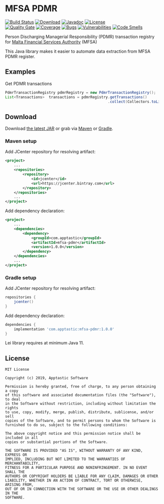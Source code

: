 MFSA PDMR
=============================

[![Build Status](https://travis-ci.org/w3stling/mfsa-pdmr.svg?branch=master)](https://travis-ci.org/w3stling/mfsa-pdmr)
[![Download](https://api.bintray.com/packages/apptastic/maven-repo/mfsa-pdmr/images/download.svg)](https://bintray.com/apptastic/maven-repo/mfsa-pdmr/_latestVersion)
[![Javadoc](https://img.shields.io/badge/javadoc-1.0.3-blue.svg)](https://w3stling.github.io/mfsa-pdmr/javadoc/1.0.3)
[![License](http://img.shields.io/:license-MIT-blue.svg?style=flat-round)](http://apptastic-software.mit-license.org)   
[![Quality Gate](https://sonarcloud.io/api/project_badges/measure?project=com.apptastic%3Amfsa-pdmr&metric=alert_status)](https://sonarcloud.io/dashboard?id=com.apptastic%3Amfsa-pdmr)
[![Coverage](https://sonarcloud.io/api/project_badges/measure?project=com.apptastic%3Amfsa-pdmr&metric=coverage)](https://sonarcloud.io/component_measures?id=com.apptastic%3Amfsa-pdmr&metric=Coverage)
[![Bugs](https://sonarcloud.io/api/project_badges/measure?project=com.apptastic%3Amfsa-pdmr&metric=bugs)](https://sonarcloud.io/component_measures?id=com.apptastic%3Amfsa-pdmr&metric=bugs)
[![Vulnerabilities](https://sonarcloud.io/api/project_badges/measure?project=com.apptastic%3Amfsa-pdmr&metric=vulnerabilities)](https://sonarcloud.io/component_measures?id=com.apptastic%3Amfsa-pdmr&metric=vulnerabilities)
[![Code Smells](https://sonarcloud.io/api/project_badges/measure?project=com.apptastic%3Amfsa-pdmr&metric=code_smells)](https://sonarcloud.io/component_measures?id=com.apptastic%3Amfsa-pdmr&metric=code_smells)

Person Discharging Managerial Responsibility (PDMR) transaction registry for [Malta Financial Services Authority][1] (MFSA)

This Java library makes it easier to automate data extraction from MFSA PDMR register.

Examples
--------
Get PDMR transactions
```java
PdmrTransactionRegistry pdmrRegistry = new PdmrTransactionRegistry();
List<Transactions>  transactions = pdmrRegistry.getTransactions()
                                               .collect(Collectors.toList());
```


Download
--------

Download [the latest JAR][2] or grab via [Maven][3] or [Gradle][4].

### Maven setup
Add JCenter repository for resolving artifact:
```xml
<project>
    ...
    <repositories>
        <repository>
            <id>jcenter</id>
            <url>https://jcenter.bintray.com</url>
        </repository>
    </repositories>
    ...
</project>
```

Add dependency declaration:
```xml
<project>
    ...
    <dependencies>
        <dependency>
            <groupId>com.apptastic</groupId>
            <artifactId>mfsa-pdmr</artifactId>
            <version>1.0.0</version>
        </dependency>
    </dependencies>
    ...
</project>
```

### Gradle setup
Add JCenter repository for resolving artifact:
```groovy
repositories {
    jcenter()
}
```

Add dependency declaration:
```groovy
dependencies {
    implementation 'com.apptastic:mfsa-pdmr:1.0.0'
}
```

Lei library requires at minimum Java 11.

License
-------

    MIT License
    
    Copyright (c) 2019, Apptastic Software
    
    Permission is hereby granted, free of charge, to any person obtaining a copy
    of this software and associated documentation files (the "Software"), to deal
    in the Software without restriction, including without limitation the rights
    to use, copy, modify, merge, publish, distribute, sublicense, and/or sell
    copies of the Software, and to permit persons to whom the Software is
    furnished to do so, subject to the following conditions:
    
    The above copyright notice and this permission notice shall be included in all
    copies or substantial portions of the Software.
    
    THE SOFTWARE IS PROVIDED "AS IS", WITHOUT WARRANTY OF ANY KIND, EXPRESS OR
    IMPLIED, INCLUDING BUT NOT LIMITED TO THE WARRANTIES OF MERCHANTABILITY,
    FITNESS FOR A PARTICULAR PURPOSE AND NONINFRINGEMENT. IN NO EVENT SHALL THE
    AUTHORS OR COPYRIGHT HOLDERS BE LIABLE FOR ANY CLAIM, DAMAGES OR OTHER
    LIABILITY, WHETHER IN AN ACTION OF CONTRACT, TORT OR OTHERWISE, ARISING FROM,
    OUT OF OR IN CONNECTION WITH THE SOFTWARE OR THE USE OR OTHER DEALINGS IN THE
    SOFTWARE.


[1]: https://www.mfsa.mt
[2]: https://bintray.com/apptastic/maven-repo/mfsa-pdmr/_latestVersion
[3]: https://maven.apache.org
[4]: https://gradle.org